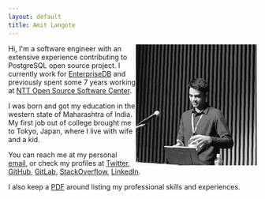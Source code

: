 ```yaml
---
layout: default
title: Amit Langote
---
```


<p>
<img src="files/me.jpg" alt="hi" align="right"/>

Hi, I'm a software engineer with an extensive experience contributing to
PostgreSQL open source project. I currently work for
<a href="https://www.enterprisedb.com/">EnterpriseDB</a>
and previously spent some 7 years working at
<a href="https://www.sic.ecl.ntt.co.jp/e/oss/">NTT Open Source Software Center</a>.
</p>

<p>
I was born and got my education in the western state of Maharashtra of India.
My first job out of college brought me to Tokyo, Japan, where I live with wife
and a kid.
</p>

<p>
You can reach me at my personal <a href="mailto:amitlangote09@gmail.com">email</a>,
or check my profiles at
<a href="https://twitter.com/amitlan">Twitter</a>,
<a href="https://github.com/amitlan">GitHub</a>,
<a href="https://gitlab.com/amitlan">GitLab</a>,
<a href="https://stacko verflow.com/users/683402">StackOverflow</a>,
<a href="https://linkedin.com/in/amitlan">LinkedIn</a>.
</p>

<p>
I also keep a <a href="https://s3-ap-northeast-1.amazonaws.com/amitlan.com/files/resume.pdf">PDF</a>
around listing my professional skills and experiences.
</p>
